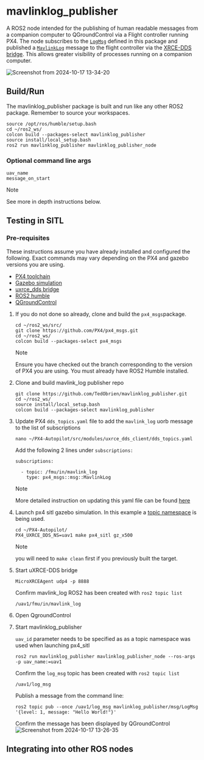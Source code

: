 # mavlinklog_publisher

A ROS2 node intended for the publishing of human readable messages from a companion computer to QGroundControl via a Flight controller running PX4. The node subscribes to the [`LogMsg`](https://github.com/TedObrien/mavlinklog_publisher/blob/main/msg/LogMsg.msg) defined in this package and published a [`MavlinkLog`](https://github.com/PX4/px4_msgs/blob/main/msg/MavlinkLog.msg) message to the flight controller via the [XRCE-DDS bridge](https://docs.px4.io/main/en/middleware/uxrce_dds.html). This allows greater visibility of processes running on a companion computer.


![Screenshot from 2024-10-17 13-34-20](https://github.com/user-attachments/assets/c8777135-d031-45c0-a41f-0fd3fdcd7339)

## Build/Run

The mavlinklog_publisher package is built and run like any other ROS2 package. Remember to source your workspaces.
```
source /opt/ros/humble/setup.bash
cd ~/ros2_ws/
colcon build --packages-select mavlinklog_publisher
source install/local_setup.bash
ros2 run mavlinklog_publisher mavlinklog_publisher_node
```
### Optional command line args
```
uav_name 
message_on_start
```

> [!NOTE]
>See more in depth instructions below.

## Testing in SITL

### Pre-requisites
These instructions assume you have already installed and configured the following. Exact commands may vary depending on the PX4 and gazebo versions you are using.

- [PX4 toolchain](https://docs.px4.io/main/en/dev_setup/dev_env.html)
- [Gazebo simulation](https://docs.px4.io/main/en/sim_gazebo_gz/)
- [uxrce_dds bridge](https://docs.px4.io/main/en/middleware/uxrce_dds.html)
- [ROS2 humble](https://docs.ros.org/en/humble/Installation.html)
- [QGroundControl](https://qgroundcontrol.com/downloads/)

1. If you do not done so already, clone and build the `px4_msgs`package.

      ```
      cd ~/ros2_ws/src/
      git clone https://github.com/PX4/px4_msgs.git
      cd ~/ros2_ws/
      colcon build --packages-select px4_msgs
      ```
      > [!NOTE]
      > Ensure you have checked out the branch corresponding to the version of PX4 you are using. You must already have ROS2 Humble installed.

2. Clone and build  mavlink_log publisher repo
      ```
      git clone https://github.com/TedObrien/mavlinklog_publisher.git
      cd ~/ros2_ws/
      source install/local_setup.bash 
      colcon build --packages-select mavlinklog_publisher
      ```


3. Update PX4 `dds_topics.yaml` file  to add the `mavlink_log` uorb message to the list of subscriptions

    ```
    nano ~/PX4-Autopilot/src/modules/uxrce_dds_client/dds_topics.yaml
    ```
    Add the following 2 lines under `subscriptions:`
    ```
    subscriptions:

      - topic: /fmu/in/mavlink_log
        type: px4_msgs::msg::MavlinkLog

    ```
     > [!NOTE]
    > More detailed instruction on updating this yaml file can be found [here](https://docs.px4.io/main/en/middleware/uxrce_dds.html#dds-topics-yaml)


4. Launch px4 sitl gazebo simulation. In this example a [topic namespace](https://docs.px4.io/main/en/middleware/uxrce_dds.html#customizing-the-topic-namespace) is being used.

    ```
    cd ~/PX4-Autopilot/
    PX4_UXRCE_DDS_NS=uav1 make px4_sitl gz_x500 
    ```
    >[!NOTE]
    > you will need to `make clean` first if you previously built the target.

5. Start uXRCE-DDS bridge

    ```
    MicroXRCEAgent udp4 -p 8888
    ```
    Confirm mavlink_log ROS2 has been created with `ros2 topic list`

    ```
    /uav1/fmu/in/mavlink_log
    ```

6. Open QgroundControl

7. Start mavlinklog_publisher

    `uav_id` parameter needs to be specified as as a topic namespace was used when launching px4_sitl

    ```
    ros2 run mavlinklog_publisher mavlinklog_publisher_node --ros-args -p uav_name:=uav1

    ```
    Confirm the `log_msg` topic has been created with `ros2 topic list`

    ```
    /uav1/log_msg
    ```

    Publish a  message from the command line:
    ```
    ros2 topic pub --once /uav1/log_msg mavlinklog_publisher/msg/LogMsg '{level: 1, message: "Hello World!"}'
    ```
    Confirm the message has been displayed by QGroundControl
![Screenshot from 2024-10-17 13-26-35](https://github.com/user-attachments/assets/4df62a5a-d4e9-45c8-b701-9b48e8c61f33)

## Integrating into other ROS nodes

